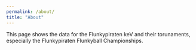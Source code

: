 ```yaml
---
permalink: /about/
title: "About"
---
```


This page shows the data for the Flunkypiraten keV and their torunaments, especially the Flunkypiraten Flunkyball Championships.

